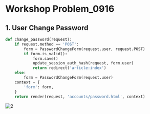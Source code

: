 # Workshop Problem_0916

## 1. User Change Password

```python
def change_password(request):
    if request.method == 'POST':
        form = PasswordChangeForm(request.user, request.POST)
        if form.is_valid():
            form.save()
            update_session_auth_hash(request, form.user)
            return redirect('article:index')
    else:
        form = PasswordChangeForm(request.user)
    context = {
        'form': form,
    }  
    return render(request, 'accounts/password.html', context)
```



![2](2.PNG)

